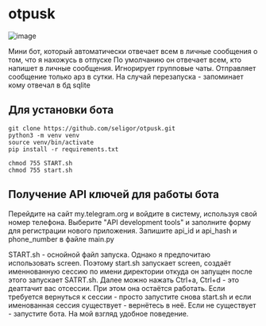 # otpusk

![image](https://github.com/user-attachments/assets/cb1e617a-7deb-48fc-8ca7-f070be742c0e)


Мини бот, который автоматически отвечает всем в личные сообщения о том, что я нахожусь в отпуске
По умолчанию он отвечает всем, кто напишет в личные сообщения. Игнорирует групповые чаты. 
Отправляет сообщение только арз в сутки. На случай перезапуска - запоминает кому отвечал в бд sqlite


## Для установки бота 
```
git clone https://github.com/seligor/otpusk.git
python3 -m venv venv
source venv/bin/activate
pip install -r requirements.txt

chmod 755 START.sh
chmod 755 start.sh
```
## Получение API ключей для работы бота

Перейдите на сайт my.telegram.org и войдите в систему, используя свой номер телефона.
Выберите "API development tools" и заполните форму для регистрации нового приложения.
Запишите api_id и api_hash и phone_number в файле main.py


START.sh - оснойной файл запуска. Однако я предпочитаю использовать screen. Поэтому start.sh запускает screen, создаёт именнованную сессию по имени директории откуда он запущен
после этого запускает SATRT.sh. 
Далее можно нажать Ctrl+a, Ctrl+d - это деаттачит вас отсессии. При этом она остаётся работать. Если требуется вернуться к сессии - просто запустите снова start.sh и если именованная сессия существует - вернётесь в неё. Если не существует - запустите бота. На мой взгляд удобное поведение. 
